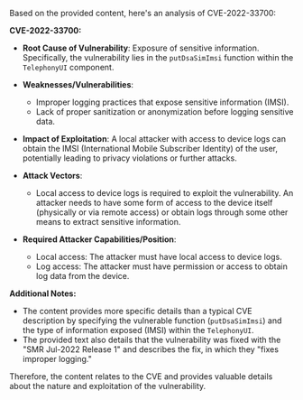 Based on the provided content, here's an analysis of CVE-2022-33700:

**CVE-2022-33700:**

*   **Root Cause of Vulnerability**: Exposure of sensitive information. Specifically, the vulnerability lies in the `putDsaSimImsi` function within the `TelephonyUI` component.

*   **Weaknesses/Vulnerabilities**:
    *   Improper logging practices that expose sensitive information (IMSI).
    *   Lack of proper sanitization or anonymization before logging sensitive data.

*  **Impact of Exploitation**: A local attacker with access to device logs can obtain the IMSI (International Mobile Subscriber Identity) of the user, potentially leading to privacy violations or further attacks.

*   **Attack Vectors**:
    *   Local access to device logs is required to exploit the vulnerability. An attacker needs to have some form of access to the device itself (physically or via remote access) or obtain logs through some other means to extract sensitive information.

*   **Required Attacker Capabilities/Position**:
    *   Local access: The attacker must have local access to device logs.
    *   Log access: The attacker must have permission or access to obtain log data from the device.

**Additional Notes:**
*   The content provides more specific details than a typical CVE description by specifying the vulnerable function (`putDsaSimImsi`) and the type of information exposed (IMSI) within the `TelephonyUI`.
*   The provided text also details that the vulnerability was fixed with the "SMR Jul-2022 Release 1" and describes the fix, in which they "fixes improper logging."

Therefore, the content relates to the CVE and provides valuable details about the nature and exploitation of the vulnerability.